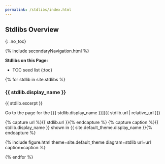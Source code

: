 ```yaml
---
permalink: /stdlibs/index.html
---
```

## Stdlibs Overview
{: .no_toc}

{% include secondaryNavigation.html %}

**Stdlibs on this Page:**

* TOC seed list
{:toc}

{% for stdlib in site.stdlibs %}

### {{ stdlib.display_name }}

{{ stdlib.excerpt }}

Go to the page for the [{{ stdlib.display_name }}]({{ stdlib.url | relative_url }})

{% capture url %}{{ stdlib.url }}{% endcapture %}
{% capture caption %}{{ stdlib.display_name }} shown in {{ site.default_theme.display_name }}{% endcapture %}

{% include figure.html theme=site.default_theme diagram=stdlib url=url caption=caption %}

{% endfor %}

